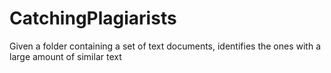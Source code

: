 # CatchingPlagiarists
Given a folder containing a set of text documents, identifies the ones with a large amount of similar text
